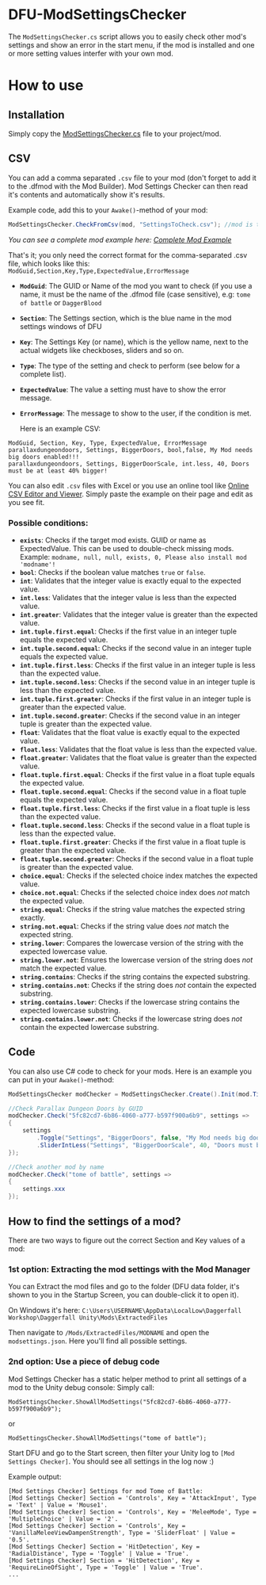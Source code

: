 # DFU-ModSettingsChecker
The `ModSettingsChecker.cs` script allows you to easily check other mod's settings and show an error in the start menu, if the mod is installed and one or more setting values interfer with your own mod.

# How to use
## Installation
Simply copy the [ModSettingsChecker.cs](https://github.com/AncientGrief/DFU-ModSettingsChecker/blob/main/ModSettingsChecker.cs) file to your project/mod.

## CSV
You can add a comma separated `.csv` file to your mod (don't forget to add it to the .dfmod with the Mod Builder). Mod Settings Checker can then read it's contents and automatically show it's results.

Example code, add this to your `Awake()`-method of your mod:
```csharp
ModSettingsChecker.CheckFromCsv(mod, "SettingsToCheck.csv"); //mod is the instance of your own mod
```
*You can see a complete mod example here: [Complete Mod Example](https://github.com/AncientGrief/DFU-ModSettingsChecker/blob/main/ExampleMod/ExampleMod.cs)*


That's it; you only need the correct format for the comma-separated .csv file, which looks like this:
`ModGuid,Section,Key,Type,ExpectedValue,ErrorMessage`

- **`ModGuid`**: The GUID or Name of the mod you want to check (if you use a name, it must be the name of the .dfmod file (case sensitive), e.g: `tome of battle` or `DaggerBlood`
- **`Section`**: The Settings section, which is the blue name in the mod settings windows of DFU
- **`Key`**: The Settings Key (or name), which is the yellow name, next to the actual widgets like checkboses, sliders and so on.
- **`Type`**: The type of the setting and check to perform (see below for a complete list).
- **`ExpectedValue`**: The value a setting must have to show the error message.
- **`ErrorMessage`**: The message to show to the user, if the condition is met.

  Here is an example CSV:
```
ModGuid, Section, Key, Type, ExpectedValue, ErrorMessage
parallaxdungeondoors, Settings, BiggerDoors, bool,false, My Mod needs big doors enabled!!!
parallaxdungeondoors, Settings, BiggerDoorScale, int.less, 40, Doors must be at least 40% bigger!
```

You can also edit `.csv` files with Excel or you use an online tool like [Online CSV Editor and Viewer](https://www.convertcsv.com/csv-viewer-editor.htm). Simply paste the example on their page and edit as you see fit.

### Possible conditions:
- **`exists`**: Checks if the target mod exists. GUID or name as ExpectedValue. This can be used to double-check missing mods. Example: `modname, null, null, exists, 0, Please also install mod 'modname'!`
- **`bool`**: Checks if the boolean value matches `true` or `false`.
- **`int`**: Validates that the integer value is exactly equal to the expected value.
- **`int.less`**: Validates that the integer value is less than the expected value.
- **`int.greater`**: Validates that the integer value is greater than the expected value.
- **`int.tuple.first.equal`**: Checks if the first value in an integer tuple equals the expected value.
- **`int.tuple.second.equal`**: Checks if the second value in an integer tuple equals the expected value.
- **`int.tuple.first.less`**: Checks if the first value in an integer tuple is less than the expected value.
- **`int.tuple.second.less`**: Checks if the second value in an integer tuple is less than the expected value.
- **`int.tuple.first.greater`**: Checks if the first value in an integer tuple is greater than the expected value.
- **`int.tuple.second.greater`**: Checks if the second value in an integer tuple is greater than the expected value.
- **`float`**: Validates that the float value is exactly equal to the expected value.
- **`float.less`**: Validates that the float value is less than the expected value.
- **`float.greater`**: Validates that the float value is greater than the expected value.
- **`float.tuple.first.equal`**: Checks if the first value in a float tuple equals the expected value.
- **`float.tuple.second.equal`**: Checks if the second value in a float tuple equals the expected value.
- **`float.tuple.first.less`**: Checks if the first value in a float tuple is less than the expected value.
- **`float.tuple.second.less`**: Checks if the second value in a float tuple is less than the expected value.
- **`float.tuple.first.greater`**: Checks if the first value in a float tuple is greater than the expected value.
- **`float.tuple.second.greater`**: Checks if the second value in a float tuple is greater than the expected value.
- **`choice.equal`**: Checks if the selected choice index matches the expected value.
- **`choice.not.equal`**: Checks if the selected choice index does *not* match the expected value.
- **`string.equal`**: Checks if the string value matches the expected string exactly.
- **`string.not.equal`**: Checks if the string value does *not* match the expected string.
- **`string.lower`**: Compares the lowercase version of the string with the expected lowercase value.
- **`string.lower.not`**: Ensures the lowercase version of the string does *not* match the expected value.
- **`string.contains`**: Checks if the string contains the expected substring.
- **`string.contains.not`**: Checks if the string does *not* contain the expected substring.
- **`string.contains.lower`**: Checks if the lowercase string contains the expected lowercase substring.
- **`string.contains.lower.not`**: Checks if the lowercase string does *not* contain the expected lowercase substring.

## Code
You can also use C# code to check for your mods. Here is an example you can put in your `Awake()`-method:
```csharp
ModSettingsChecker modChecker = ModSettingsChecker.Create().Init(mod.Title);

//Check Parallax Dungeon Doors by GUID
modChecker.Check("5fc82cd7-6b86-4060-a777-b597f900a6b9", settings =>
{
    settings
        .Toggle("Settings", "BiggerDoors", false, "My Mod needs big doors enabled!!!")
        .SliderIntLess("Settings", "BiggerDoorScale", 40, "Doors must be at least 40% bigger!");
});

//Check another mod by name
modChecker.Check("tome of battle", settings =>
{
    settings.xxx
});
```

## How to find the settings of a mod?
There are two ways to figure out the correct Section and Key values of a mod:

### 1st option: Extracting the mod settings with the Mod Manager
You can Extract the mod files and go to the folder (DFU data folder, it's shown to you in the Startup Screen, you can double-click it to open it).

On Windows it's here:
`C:\Users\USERNAME\AppData\LocalLow\Daggerfall Workshop\Daggerfall Unity\Mods\ExtractedFiles`

Then navigate to `/Mods/ExtractedFiles/MODNAME` and open the `modsettings.json`.
Here you'll find all possible settings.

### 2nd option: Use a piece of debug code
Mod Settings Checker has a static helper method to print all settings of a mod to the Unity debug console:
Simply call:

`ModSettingsChecker.ShowAllModSettings("5fc82cd7-6b86-4060-a777-b597f900a6b9");`

or

`ModSettingsChecker.ShowAllModSettings("tome of battle");`

Start DFU and go to the Start screen, then filter your Unity log to `[Mod Settings Checker]`.
You should see all settings in the log now :)

Example output:
```
[Mod Settings Checker] Settings for mod Tome of Battle:
[Mod Settings Checker] Section = 'Controls', Key = 'AttackInput', Type = 'Text' | Value = 'Mouse1'.
[Mod Settings Checker] Section = 'Controls', Key = 'MeleeMode', Type = 'MultipleChoice' | Value = '2'.
[Mod Settings Checker] Section = 'Controls', Key = 'VanillaMeleeViewDampenStrength', Type = 'SliderFloat' | Value = '0.5'.
[Mod Settings Checker] Section = 'HitDetection', Key = 'RadialDistance', Type = 'Toggle' | Value = 'True'.
[Mod Settings Checker] Section = 'HitDetection', Key = 'RequireLineOfSight', Type = 'Toggle' | Value = 'True'.
...
```
